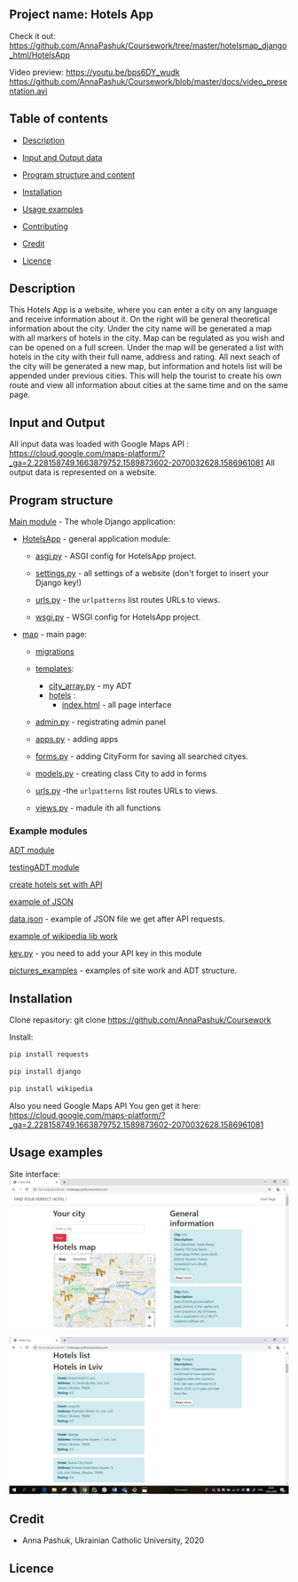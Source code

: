 ## Project name: Hotels App

Check it out: https://github.com/AnnaPashuk/Coursework/tree/master/hotelsmap_django_html/HotelsApp


Video preview: https://youtu.be/bps6DY_wudk 
https://github.com/AnnaPashuk/Coursework/blob/master/docs/video_presentation.avi


## Table of contents

* [Description](#Description)

* [Input and Output data](#Input-and-Output-Data)

* [Program structure and content](#Program-structure-and-content)

* [Installation](#Installation)

* [Usage examples](#Usage-examples)

* [Contributing](#Contributing)

* [Credit](#Credit)

* [Licence](#Licence)



## Description
This Hotels App is a website, where you can enter a city on any language and receive information about it.
On the right will be general theoretical information about the city.
Under the city name will be generated a map with all markers of hotels in the city. Map can be regulated as you wish and can be opened on a full screen.
Under the map will be generated a list with hotels in the city with their full name, address and rating.
All next seach of the city will be generated a new map, but information and hotels list will be appended under previous cities.
This will help the tourist to create his own route and view all information about cities at the same time and on the same page.

## Input and Output

All input data was loaded with Google Maps API : https://cloud.google.com/maps-platform/?_ga=2.228158749.1663879752.1589873602-2070032628.1586961081
All output data is represented on a website.

 ## Program structure
 
 [Main module](https://github.com/AnnaPashuk/Coursework/tree/master/hotelsmap_django_html/HotelsApp) - The whole Django application:
 
 * [HotelsApp](https://github.com/AnnaPashuk/Coursework/tree/master/hotelsmap_django_html/HotelsApp/HotelsApp) - general application          module:
 
      * [asgi.py](https://github.com/AnnaPashuk/Coursework/blob/master/hotelsmap_django_html/HotelsApp/HotelsApp/asgi.py) - ASGI config for HotelsApp project.
      
      * [settings.py](https://github.com/AnnaPashuk/Coursework/blob/master/hotelsmap_django_html/HotelsApp/HotelsApp/settings.py) - all settings of a website (don't forget to insert your Django key!)
      
      * [urls.py](https://github.com/AnnaPashuk/Coursework/blob/master/hotelsmap_django_html/HotelsApp/HotelsApp/urls.py) - the `urlpatterns` list routes URLs to views.
      
      * [wsgi.py](https://github.com/AnnaPashuk/Coursework/blob/master/hotelsmap_django_html/HotelsApp/HotelsApp/wsgi.py) - WSGI config for HotelsApp project.
      
    
  
 * [map](https://github.com/AnnaPashuk/Coursework/tree/master/hotelsmap_django_html/HotelsApp/map) - main page:
 
      * [migrations](https://github.com/AnnaPashuk/Coursework/tree/master/hotelsmap_django_html/HotelsApp/map/migrations)
      
      * [templates](https://github.com/AnnaPashuk/Coursework/tree/master/hotelsmap_django_html/HotelsApp/map/templates):
      
         * [city_array.py](https://github.com/AnnaPashuk/Coursework/blob/master/hotelsmap_django_html/HotelsApp/map/templates/city_array.py) - my ADT
         * [hotels](https://github.com/AnnaPashuk/Coursework/tree/master/hotelsmap_django_html/HotelsApp/map/templates/hotels) : 
            * [index.html](https://github.com/AnnaPashuk/Coursework/blob/master/hotelsmap_django_html/HotelsApp/map/templates/hotels/index.html) - all page interface
      * [admin.py](https://github.com/AnnaPashuk/Coursework/blob/master/hotelsmap_django_html/HotelsApp/map/admin.py) - registrating admin panel
      * [apps.py](https://github.com/AnnaPashuk/Coursework/blob/master/hotelsmap_django_html/HotelsApp/map/apps.py) - adding apps
      * [forms.py](https://github.com/AnnaPashuk/Coursework/blob/master/hotelsmap_django_html/HotelsApp/map/forms.py) - adding CityForm for saving all searched cityes.
      * [models.py](https://github.com/AnnaPashuk/Coursework/blob/master/hotelsmap_django_html/HotelsApp/map/models.py) - creating class City to add in forms
      * [urls.py](https://github.com/AnnaPashuk/Coursework/blob/master/hotelsmap_django_html/HotelsApp/map/urls.py) -the `urlpatterns` list routes URLs to views. 
      * [views.py](https://github.com/AnnaPashuk/Coursework/blob/master/hotelsmap_django_html/HotelsApp/map/views.py) - madule ith all functions

 

 
 
 ### Example modules
 

 [ADT module](https://github.com/AnnaPashuk/Coursework/blob/master/adt/city_array.py)
 
 [testingADT module](https://github.com/AnnaPashuk/Coursework/blob/master/adt/city_array_test.py)
 
 [create hotels set with API](https://github.com/AnnaPashuk/Coursework/blob/master/examples/hotels_set.py)
 
 [example of JSON](https://github.com/AnnaPashuk/Coursework/blob/master/examples/city_hotels.json)
 
 [data.json](https://github.com/AnnaPashuk/Coursework/blob/master/examples/data.json) - example of JSON file we get after API requests.
 
 [example of wikipedia lib work](https://github.com/AnnaPashuk/Coursework/blob/master/examples/wikipedia_lib_test.py)

 [key.py](https://github.com/AnnaPashuk/Coursework/blob/master/examples/key.py) - you need to add your API key in this module

 [pictures_examples](https://github.com/AnnaPashuk/Coursework/tree/master/pictures_examples) - examples of site work and ADT structure.

## Installation

Clone repasitory: 
git clone https://github.com/AnnaPashuk/Coursework

Install:

```bash
pip install requests
```

```bash
pip install django
```

```bash
pip install wikipedia
```

Also you need Google Maps API 
You gen get it here: https://cloud.google.com/maps-platform/?_ga=2.228158749.1663879752.1589873602-2070032628.1586961081

## Usage examples

Site interface:
![](https://github.com/AnnaPashuk/Coursework/blob/master/pictures_examples/site_interface.jpg)


![](https://github.com/AnnaPashuk/Coursework/blob/master/pictures_examples/hotels_list2.jpg)

## Credit

* Anna Pashuk, Ukrainian Catholic University, 2020

## Licence


